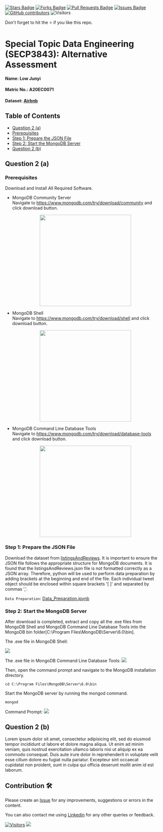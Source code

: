 <a href="https://github.com/drshahizan/SECP3843/stargazers"><img src="https://img.shields.io/github/stars/drshahizan/SECP3843" alt="Stars Badge"/></a>
<a href="https://github.com/drshahizan/SECP3843/network/members"><img src="https://img.shields.io/github/forks/drshahizan/SECP3843" alt="Forks Badge"/></a>
<a href="https://github.com/drshahizan/SECP3843/pulls"><img src="https://img.shields.io/github/issues-pr/drshahizan/SECP3843" alt="Pull Requests Badge"/></a>
<a href="https://github.com/drshahizan/SECP3843/issues"><img src="https://img.shields.io/github/issues/drshahizan/SECP3843" alt="Issues Badge"/></a>
<a href="https://github.com/drshahizan/SECP3843/graphs/contributors"><img alt="GitHub contributors" src="https://img.shields.io/github/contributors/drshahizan/SECP3843?color=2b9348"></a>
![Visitors](https://api.visitorbadge.io/api/visitors?path=https%3A%2F%2Fgithub.com%2Fdrshahizan%2FSECP3843&labelColor=%23d9e3f0&countColor=%23697689&style=flat)

Don't forget to hit the :star: if you like this repo.

# Special Topic Data Engineering (SECP3843): Alternative Assessment

#### Name: Low Junyi
#### Matric No.: A20EC0071
#### Dataset: [Airbnb](https://github.com/drshahizan/dataset/tree/main/mongodb/05-airbnb)

## Table of Contents
- [Question 2 (a)](question-2-(a))
- [Prerequisites](prerequisites)
- [Step 1: Prepare the JSON File](step-1:-prepare-the-json-file)
- [Step 2: Start the MongoDB Server](step-2:-start-the-mongodb-server)
- [Question 2 (b)](question-2-(b))

## Question 2 (a)

### Prerequisites
Download and Install All Required Software.
- MongoDB Community Server <br>
  Navigate to https://www.mongodb.com/try/download/community and click download button.
  <p align="center">
    <img height="300px" src="https://github.com/drshahizan/SECP3843/assets/120614501/adaec4b0-0a47-441b-8910-2c98f7a9d1b0"></img>
  </p>

- MongoDB Shell <br>
Navigate to https://www.mongodb.com/try/download/shell and click download button.
  <p align="center">
    <img height="300px" src="https://github.com/drshahizan/SECP3843/assets/120614501/f34b209a-8825-4c4c-994b-49beb588c0e8"></img>
  </p>
  
- MongoDB Command Line Database Tools <br>
Navigate to https://www.mongodb.com/try/download/database-tools and click download button.
  <p align="center">
    <img height="300px" src="https://github.com/drshahizan/SECP3843/assets/120614501/9031c90e-3582-445a-a2e3-b52b627a15f3"></img>
  </p>

### Step 1: Prepare the JSON File
Download the dataset from <a href="https://github.com/drshahizan/dataset/tree/main/mongodb/05-airbnb" >listingsAndReviews</a>. It is important to ensure the JSON file follows the appropriate structure for MongoDB documents. It is found that the listingsAndReviews.json file is not formatted correctly as a JSON array. Therefore, python will be used to perform data preparation by adding brackets at the beginning and end of the file. Each individual tweet object should be enclosed within square brackets '[ ]' and separated by commas ','. <br>

```Data Preparation```: <a href="./files/code/DataPreparation.ipynb">Data_Preparation.ipynb</a> <br>

### Step 2: Start the MongoDB Server
After download is completed, extract and copy all the .exe files from MongoDB Shell and  MongoDB Command Line Database Tools into the MongoDB bin folder[C:\Program Files\MongoDB\Server\6.0\bin].  

The .exe file in MongoDB Shell:

<img src="https://github.com/drshahizan/SECP3843/assets/120614501/b1018280-1188-4172-81a0-6ba0fc9f6f3a"></img>

The .exe file in MongoDB Command Line Database Tools:
<img src="https://github.com/drshahizan/SECP3843/assets/120614501/82b86e7a-8246-4927-9c6b-1c9de55f0615"></img>

Then, open the command prompt and navigate to the MongoDB installation directory.
```
cd C:\Program Files\MongoDB\Server\6.0\bin
```

Start the MongoDB server by running the mongod command. 
```
mongod
```
Command Prompt:
<img  src="https://github.com/drshahizan/SECP3843/assets/120614501/56d70022-c686-48cd-b7d3-83984142d527"></img>


## Question 2 (b)
Lorem ipsum dolor sit amet, consectetur adipisicing elit, sed do eiusmod tempor incididunt ut labore et dolore magna aliqua. Ut enim ad minim veniam, quis nostrud exercitation ullamco laboris nisi ut aliquip ex ea commodo consequat. Duis aute irure dolor in reprehenderit in voluptate velit esse cillum dolore eu fugiat nulla pariatur. Excepteur sint occaecat cupidatat non proident, sunt in culpa qui officia deserunt mollit anim id est laborum.

## Contribution 🛠️
Please create an [Issue](https://github.com/drshahizan/special-topic-data-engineering/issues) for any improvements, suggestions or errors in the content.

You can also contact me using [Linkedin](https://www.linkedin.com/in/drshahizan/) for any other queries or feedback.

[![Visitors](https://api.visitorbadge.io/api/visitors?path=https%3A%2F%2Fgithub.com%2Fdrshahizan&labelColor=%23697689&countColor=%23555555&style=plastic)](https://visitorbadge.io/status?path=https%3A%2F%2Fgithub.com%2Fdrshahizan)
![](https://hit.yhype.me/github/profile?user_id=81284918)



